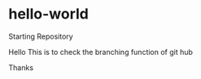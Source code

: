 # hello-world
Starting Repository

Hello  This is to check the branching function of git hub

Thanks
